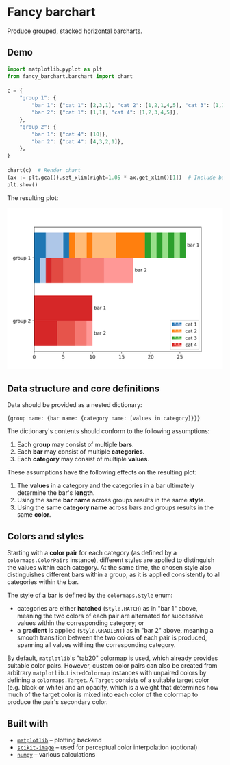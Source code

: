 # Fancy barchart

Produce grouped, stacked horizontal barcharts.

## Demo

```python
import matplotlib.pyplot as plt
from fancy_barchart.barchart import chart

c = {
    "group 1": {
        "bar 1": {"cat 1": [2,3,1], "cat 2": [1,2,1,4,5], "cat 3": [1,1,1,1,1,1,1]},
        "bar 2": {"cat 1": [1,1], "cat 4": [1,2,3,4,5]},
    },
    "group 2": {
        "bar 1": {"cat 4": [10]},
        "bar 2": {"cat 4": [4,3,2,1]},
    },
}

chart(c)  # Render chart
(ax := plt.gca()).set_xlim(right=1.05 * ax.get_xlim()[1])  # Include bar 1's label
plt.show()
```
The resulting plot:

![resulting chart](resources/pics/sample_chart.svg)

## Data structure and core definitions

Data should be provided as a nested dictionary:
```text
{group name: {bar name: {category name: [values in category]}}}
```

The dictionary's contents should conform to the following assumptions:

1. Each **group** may consist of multiple **bars**.
2. Each **bar** may consist of multiple **categories**.
3. Each **category** may consist of multiple **values**.

These assumptions have the following effects on the resulting plot:

1. The **values** in a category and the categories in a bar ultimately determine the bar's **length**.
2. Using the same **bar name** across groups results in the same **style**.
3. Using the same **category name** across bars and groups results in the same **color**.

## Colors and styles

Starting with a **color pair** for each category (as defined by a `colormaps.ColorPairs` instance), different
styles are applied to distinguish the values within each category. At the same time, the chosen style also distinguishes
different bars within a group, as it is applied consistently to all categories within the bar.

The style of a bar is defined by the `colormaps.Style` enum: 

* categories are either **hatched** (`Style.HATCH`) as in "bar 1" above, meaning the two colors of each pair are
  alternated for successive values within the corresponding category; or
* a **gradient** is applied (`Style.GRADIENT`) as in "bar 2" above, meaning a smooth transition between the two colors
  of each pair is produced, spanning all values withing the corresponding category.

By default, `matplotlib`'s ["tab20"](https://matplotlib.org/stable/users/explain/colors/colormaps.html#qualitative)
colormap is used, which already provides suitable color pairs. However, custom color pairs can also be created from
arbitrary `matplotlib.ListedColormap` instances with unpaired colors by defining a `colormaps.Target`. A `Target`
consists of a suitable target color (e.g. black or white) and an opacity, which is a weight that determines how much of
the target color is mixed into each color of the colormap to produce the pair's secondary color.

## Built with

* [`matplotlib`](https://matplotlib.org/) – plotting backend
* [`scikit-image`](https://scikit-image.org/) – used for perceptual color interpolation (optional)
* [`numpy`](https://numpy.org/) – various calculations
